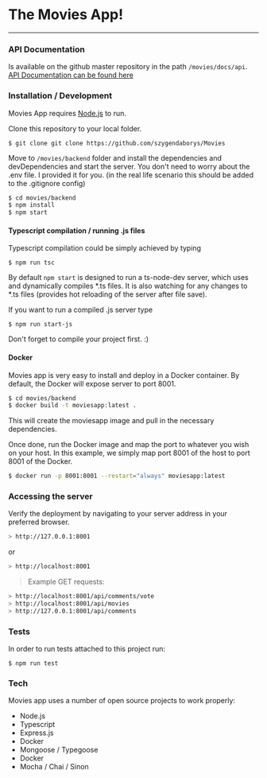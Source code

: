 # The Movies App!
---
### API Documentation

Is available on the github master repository in the path `/movies/docs/api`.
[API Documentation can be found here](https://github.com/szygendaborys/Movies/tree/master/docs/api)

### Installation / Development

Movies App requires [Node.js](https://nodejs.org/) to run.

Clone this repository to your local folder.

```
$ git clone git clone https://github.com/szygendaborys/Movies
```

Move to `/movies/backend` folder and install the dependencies and devDependencies and start the server.
You don't need to worry about the .env file. I provided it for you. (in the real life scenario this should be added to the .gitignore config)
```sh
$ cd movies/backend
$ npm install
$ npm start
```

#### Typescript compilation / running .js files

Typescript compilation could be simply achieved by typing
```node
$ npm run tsc
```

By default `npm start` is designed to run a ts-node-dev server, which uses and dynamically compiles *.ts files. It is also watching for any changes to *.ts files (provides hot reloading of the server after file save).

If you want to run a compiled .js server type
```
$ npm run start-js
```

Don't forget to compile your project first. :)
#### Docker
Movies app is very easy to install and deploy in a Docker container.
By default, the Docker will expose server to port 8001.

```sh
$ cd movies/backend
$ docker build -t moviesapp:latest .
```
This will create the moviesapp image and pull in the necessary dependencies. 

Once done, run the Docker image and map the port to whatever you wish on your host. In this example, we simply map port 8001 of the host to port 8001 of the Docker.

```sh
$ docker run -p 8001:8001 --restart="always" moviesapp:latest
```

### Accessing the server

Verify the deployment by navigating to your server address in your preferred browser.

```sh
> http://127.0.0.1:8001
```
or
```sh
> http://localhost:8001
```

> Example GET requests:
```sh
> http://localhost:8001/api/comments/vote
> http://localhost:8001/api/movies
> http://127.0.0.1:8001/api/comments
```
### Tests

In order to run tests attached to this project run:
```node
$ npm run test
```

### Tech

Movies app uses a number of open source projects to work properly:

* Node.js
* Typescript
* Express.js
* Docker
* Mongoose / Typegoose
* Docker
* Mocha / Chai / Sinon




